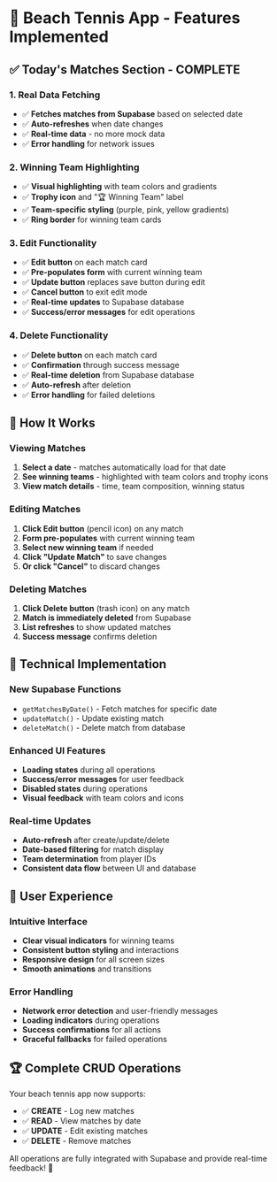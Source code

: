 # 🎾 Beach Tennis App - Features Implemented

## ✅ **Today's Matches Section - COMPLETE**

### **1. Real Data Fetching**
- ✅ **Fetches matches from Supabase** based on selected date
- ✅ **Auto-refreshes** when date changes
- ✅ **Real-time data** - no more mock data
- ✅ **Error handling** for network issues

### **2. Winning Team Highlighting**
- ✅ **Visual highlighting** with team colors and gradients
- ✅ **Trophy icon** and "🏆 Winning Team" label
- ✅ **Team-specific styling** (purple, pink, yellow gradients)
- ✅ **Ring border** for winning team cards

### **3. Edit Functionality**
- ✅ **Edit button** on each match card
- ✅ **Pre-populates form** with current winning team
- ✅ **Update button** replaces save button during edit
- ✅ **Cancel button** to exit edit mode
- ✅ **Real-time updates** to Supabase database
- ✅ **Success/error messages** for edit operations

### **4. Delete Functionality**
- ✅ **Delete button** on each match card
- ✅ **Confirmation** through success message
- ✅ **Real-time deletion** from Supabase database
- ✅ **Auto-refresh** after deletion
- ✅ **Error handling** for failed deletions

## 🚀 **How It Works**

### **Viewing Matches**
1. **Select a date** - matches automatically load for that date
2. **See winning teams** - highlighted with team colors and trophy icons
3. **View match details** - time, team composition, winning status

### **Editing Matches**
1. **Click Edit button** (pencil icon) on any match
2. **Form pre-populates** with current winning team
3. **Select new winning team** if needed
4. **Click "Update Match"** to save changes
5. **Or click "Cancel"** to discard changes

### **Deleting Matches**
1. **Click Delete button** (trash icon) on any match
2. **Match is immediately deleted** from Supabase
3. **List refreshes** to show updated matches
4. **Success message** confirms deletion

## 🎯 **Technical Implementation**

### **New Supabase Functions**
- `getMatchesByDate()` - Fetch matches for specific date
- `updateMatch()` - Update existing match
- `deleteMatch()` - Delete match from database

### **Enhanced UI Features**
- **Loading states** during all operations
- **Success/error messages** for user feedback
- **Disabled states** during operations
- **Visual feedback** with team colors and icons

### **Real-time Updates**
- **Auto-refresh** after create/update/delete
- **Date-based filtering** for match display
- **Team determination** from player IDs
- **Consistent data flow** between UI and database

## 🎾 **User Experience**

### **Intuitive Interface**
- **Clear visual indicators** for winning teams
- **Consistent button styling** and interactions
- **Responsive design** for all screen sizes
- **Smooth animations** and transitions

### **Error Handling**
- **Network error detection** and user-friendly messages
- **Loading indicators** during operations
- **Success confirmations** for all actions
- **Graceful fallbacks** for failed operations

## 🏆 **Complete CRUD Operations**

Your beach tennis app now supports:
- ✅ **CREATE** - Log new matches
- ✅ **READ** - View matches by date
- ✅ **UPDATE** - Edit existing matches
- ✅ **DELETE** - Remove matches

All operations are fully integrated with Supabase and provide real-time feedback! 🎾


